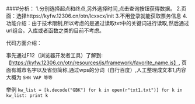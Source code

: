####分析：
1.分别选择起点和终点,另外选择时间,点击查询按钮获得数据。
2.页面：选择https://kyfw.12306.cn/otn/lcxxcx/init
3.不用登录就能获取票务信息
4.功能介绍：由于技术限制,所以考虑的是通过读取txt中的关键词进行读取,然后通过url组合。入库或者函数之类的目前不考虑。


代码方面介绍：

事先通过F12（浏览器开发者工具）了解到:【https://kyfw.12306.cn/otn/resources/js/framework/favorite_name.js】,
页面有城市名字以及省份简称,通过wps的分词（自行百度）,人工整理成文本1,内容大概为
`
SHN
VAP
等等
`

举例
`
kw_list = [k.decode("GBK") for k in open(r"txt1.txt")]
for k in kw_list:
    print k
`

